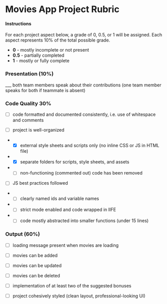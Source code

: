 # Movies App Project Rubric

#### Instructions

For each project aspect below, a grade of 0, 0.5, or 1 will be assigned. Each aspect represents 10% of the total possible grade.

- **0** - mostly incomplete or not present
- **0.5** - partially completed
- **1** - mostly or fully complete


### Presentation (10%)

___ both team members speak about their contributions (one team member speaks for both if teammate is absent)

### Code Quality 30%

- [ ] code formatted and documented consistently, i.e. use of whitespace and comments

- [ ] project is well-organized

- - [x] external style sheets and scripts only (no inline CSS or JS in HTML file)
- - [x] separate folders for scripts, style sheets, and assets
- - [ ] non-functioning (commented out) code has been removed

- [ ] JS best practices followed

- - [ ] clearly named ids and variable names
- - [ ] strict mode enabled and code wrapped in IIFE
- - [ ] code mostly abstracted into smaller functions (under 15 lines)

### Output (60%)

- [ ] loading message present when movies are loading

- [ ] movies can be added

- [ ] movies can be updated

- [ ] movies can be deleted

- [ ] implementation of at least two of the suggested bonuses

- [ ] project cohesively styled (clean layout, professional-looking UI)
